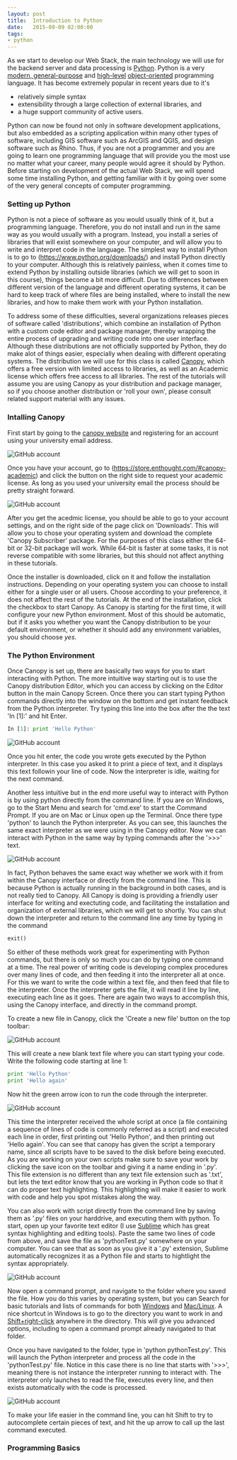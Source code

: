 ```yaml
---
layout: post
title:  Introduction to Python
date:   2015-09-09 02:00:00
tags:
- python
---
```


As we start to develop our Web Stack, the main technology we will use for the backend server and data processing is [Python](https://www.python.org/). Python is a very [modern, general-purpose](https://en.wikipedia.org/wiki/Python_(programming_language)) and [high-level](https://en.wikipedia.org/wiki/High-level_programming_language) [object-oriented](https://en.wikipedia.org/wiki/Object-oriented_programming) programming language. It has become extremely popular in recent years due to it's 

- relatively simple syntax
- extensibility through a large collection of external libraries, and 
- a huge support community of active users. 

Python can now be found not only in software development applications, but also embedded as a scripting application within many other types of software, including GIS software such as ArcGIS and QGIS, and design software such as Rhino. Thus, if you are not a programmer and you are going to learn one programming language that will provide you the most use no matter what your career, many people would agree it should by Python. Before starting on development of the actual Web Stack, we will spend some time installing Python, and getting familiar with it by going over some of the very general concepts of computer programming.

### Setting up Python

Python is not a piece of software as you would usually think of it, but a programming language. Therefore, you do not install and run in the same way as you would usually with a program. Instead, you install a series of libraries that will exist somewhere on your computer, and will allow you to write and interpret code in the language. The simplest way to install Python is to go to (https://www.python.org/downloads/) and install Python directly to your computer. Although this is relatively painless, when it comes time to extend Python by installing outside libraries (which we will get to soon in this course), things become a bit more difficult. Due to differences between different version of the language and different operating systems, it can be hard to keep track of where files are being installed, where to install the new libraries, and how to make them work with your Python installation.

To address some of these difficulties, several organizations releases pieces of software called 'distributions', which combine an installation of Python with a custom code editor and package manager, thereby wrapping the entire process of upgrading and writing code into one user interface. Although these distributions are not officially supported by Python, they do make alot of things easier, especially when dealing with different operating systems. The distribution we will use for this class is called [Canopy](https://www.enthought.com/products/canopy/), which offers a free version with limited access to libraries, as well as an Academic license which offers free access to all libraries. The rest of the tutorials will assume you are using Canopy as your distribution and package manager, so if you choose another distribution or 'roll your own', please consult related support material with any issues.

### Intalling Canopy

First start by going to the [canopy website](https://www.enthought.com/products/canopy/) and registering for an account using your university email address.

![GitHub account](/dmc/images/canopy01.png)

Once you have your account, go to (https://store.enthought.com/#canopy-academic) and click the button on the right side to request your academic license. As long as you used your university email the process should be pretty straight forward.

![GitHub account](/dmc/images/canopy02.png)

After you get the acedmic license, you should be able to go to your account settings, and on the right side of the page click on 'Downloads'. This will allow you to chose your operating system and download the complete 'Canopy Subscriber' package. For the purposes of this class either the 64-bit or 32-bit package will work. While 64-bit is faster at some tasks, it is not reverse compatible with some libraries, but this should not affect anything in these tutorials.

Once the installer is downloaded, click on it and follow the installation instructions. Depending on your operating system you can choose to install either for a single user or all users. Choose according to your preference, it does not affect the rest of the tutorials. At the end of the installation, click the checkbox to start Canopy. As Canopy is starting for the first time, it will configure your new Python environment. Most of this should be automatic, but if it asks you whether you want the Canopy distribution to be your default environment, or whether it should add any environment variables, you should choose *yes*.

### The Python Environment

Once Canopy is set up, there are basically two ways for you to start interacting with Python. The more intuitive way starting out is to use the Canopy distribution Editor, which you can access by clicking on the Editor button in the main Canopy Screen. Once there you can start typing Python commands directly into the window on the bottom and get instant feedback from the Python interpreter. Try typing this line into the box after the the text 'In [1]:' and hit Enter.

```python
In [1]: print 'Hello Python'
```

![GitHub account](/dmc/images/canopy03.png)

Once you hit enter, the code you wrote gets executed by the Python interpreter. In this case you asked it to print a piece of text, and it displays this text followin your line of code. Now the interpreter is idle, waiting for the next command.

Another less intuitive but in the end more useful way to interact with Python is by using python directly from the command line. If you are on Windows, go to the Start Menu and search for 'cmd.exe' to start the Command Prompt. If you are on Mac or Linux open up the Terminal. Once there type 'python' to launch the Python interpreter. As you can see, this launches the same exact interpreter as we were using in the Canopy editor. Now we can interact with Python in the same way by typing commands after the '>>>' text.

![GitHub account](/dmc/images/canopy04.png)

In fact, Python behaves the same exact way whether we work with it from within the Canopy interface or directly from the command line. This is because Python is actually running in the background in both cases, and is not really tied to Canopy. All Canopy is doing is providing a friendly user interface for writing and exectuting code, and facilitating the installation and organization of external libraries, which we will get to shortly. You can shut down the interpreter and return to the command line any time by typing in the command 

```python
exit()
```

So either of these methods work great for experimenting with Python commands, but there is only so much you can do by typing one command at a time. The real power of writing code is developing complex procedures over many lines of code, and then feeding it into the interpreter all at once. For this we want to write the code within a text file, and then feed that file to the interpreter. Once the interpreter gets the file, it will read it line by line, executing each line as it goes. There are again two ways to accomplish this, using the Canopy interface, and directly in the command prompt.

To create a new file in Canopy, click the 'Create a new file' button on the top toolbar:

![GitHub account](/dmc/images/canopy05.png)

This will create a new blank text file where you can start typing your code. Write the following code starting at line 1:

```python
print 'Hello Python'
print 'Hello again'
```

Now hit the green arrow icon to run the code through the interpreter.

![GitHub account](/dmc/images/canopy06.png)

This time the interpreter received the whole script at once (a file containing a sequence of lines of code is commonly referred as a script) and executed each line in order, first printing out 'Hello Python', and then printing out 'Hello again'. You can see that canopy has given the script a temporary name, since all scripts have to be saved to the disk before being executed. As you are working on your own scripts make sure to save your work by clicking the save icon on the toolbar and giving it a name ending in '.py'. This file extension is no different than any text file extension such as '.txt', but lets the text editor know that you are working in Python code so that it can do proper text highlighting. This highlighting will make it easier to work with code and help you spot mistakes along the way.

You can also work with script directly from the command line by saving them as '.py' files on your harddrive, and executing them with python. To start, open up your favorite text editor (I use [Sublime](http://www.sublimetext.com/) which has great syntax highlighting and editing tools). Paste the same two lines of code from above, and save the file as 'pythonTest.py' somewhere on your computer. You can see that as soon as you give it a '.py' extension, Sublime automatically recognizes it as a Python file and starts to hightlight the syntax appropriately. 

![GitHub account](/dmc/images/canopy07.png)

Now open a command prompt, and navigate to the folder where you saved the file. How you do this varies by operating system, but you can Search for basic tutorials and lists of commands for both [Windows](http://www.7tutorials.com/command-prompt-how-use-basic-commands) and [Mac/Linux](http://www.dummies.com/how-to/content/how-to-use-basic-unix-commands-to-work-in-terminal.html). A nice shortcut in Windows is to go to the directory you want to work in and [Shift+right-click](http://lifehacker.com/5804483/open-hidden-menu-options-with-the-shift-and-right-click-shortcut?utm_expid=66866090-48.Ej9760cOTJCPS_Bq4mjoww.0&utm_referrer=https%3A%2F%2Fwww.google.com%2F) anywhere in the directory. This will give you advanced options, including to open a command prompt already navigated to that folder.

Once you have navigated to the folder, type in 'python pythonTest.py'. This will launch the Python interpreter and process all the code in the 'pythonTest.py' file. Notice in this case there is no line that starts with '>>>', meaning there is not instance the interpreter running to interact with. The interpreter only launches to read the file, executes every line, and then exists automatically with the code is processed. 

![GitHub account](/dmc/images/canopy07.png)

To make your life easier in the command line, you can hit Shift to try to autocomplete certain pieces of text, and hit the up arrow to call up the last command executed.

### Programming Basics







